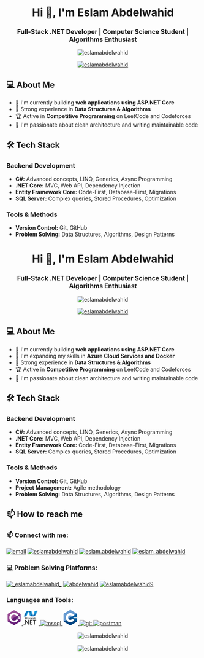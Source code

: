 <h1 align="center">Hi 👋, I'm Eslam Abdelwahid</h1>
<h3 align="center">Full-Stack .NET Developer | Computer Science Student | Algorithms Enthusiast</h3>

<p align="center">
  <img src="https://komarev.com/ghpvc/?username=eslamabdelwahid&label=Profile%20views&color=0e75b6&style=flat" alt="eslamabdelwahid" />
</p>

<p align="center">
  <a href="https://github.com/ryo-ma/github-profile-trophy">
    <img src="https://github-profile-trophy.vercel.app/?username=eslamabdelwahid&theme=onedark" alt="eslamabdelwahid" />
  </a>
</p>


## 💻 About Me

- 🔭 I'm currently building **web applications using ASP.NET Core**
- 💼 Strong experience in **Data Structures & Algorithms**
- 🏆 Active in **Competitive Programming** on LeetCode and Codeforces
- 📝 I'm passionate about clean architecture and writing maintainable code

## 🛠️ Tech Stack

### Backend Development
- **C#:** Advanced concepts, LINQ, Generics, Async Programming
- **.NET Core:** MVC, Web API, Dependency Injection
- **Entity Framework Core:** Code-First, Database-First, Migrations
- **SQL Server:** Complex queries, Stored Procedures, Optimization

### Tools & Methods
- **Version Control:** Git, GitHub
- **Problem Solving:** Data Structures, Algorithms, Design Patterns

<h1 align="center">Hi 👋, I'm Eslam Abdelwahid</h1>
<h3 align="center">Full-Stack .NET Developer | Computer Science Student | Algorithms Enthusiast</h3>

<p align="center">
  <img src="https://komarev.com/ghpvc/?username=eslamabdelwahid&label=Profile%20views&color=0e75b6&style=flat" alt="eslamabdelwahid" />
</p>

<p align="center">
  <a href="https://github.com/ryo-ma/github-profile-trophy">
    <img src="https://github-profile-trophy.vercel.app/?username=eslamabdelwahid&theme=onedark" alt="eslamabdelwahid" />
  </a>
</p>

## 💻 About Me

- 🔭 I'm currently building **web applications using ASP.NET Core**
- 🌱 I'm expanding my skills in **Azure Cloud Services and Docker**
- 💼 Strong experience in **Data Structures & Algorithms**
- 🏆 Active in **Competitive Programming** on LeetCode and Codeforces
- 📝 I'm passionate about clean architecture and writing maintainable code

## 🛠️ Tech Stack

### Backend Development
- **C#:** Advanced concepts, LINQ, Generics, Async Programming
- **.NET Core:** MVC, Web API, Dependency Injection
- **Entity Framework Core:** Code-First, Database-First, Migrations
- **SQL Server:** Complex queries, Stored Procedures, Optimization

### Tools & Methods
- **Version Control:** Git, GitHub
- **Project Management:** Agile methodology
- **Problem Solving:** Data Structures, Algorithms, Design Patterns

## 📫 How to reach me



<h3 align="left">📫 Connect with me:</h3>
<p align="left">
<a href="mailto:eslamabdelwahid9@gmail.com" target="blank"><img align="center" src="https://img.shields.io/badge/Gmail-D14836?style=for-the-badge&logo=gmail&logoColor=white" alt="email" height="30" /></a>
<a href="https://linkedin.com/in/eslamabdelwahid" target="blank"><img align="center" src="https://raw.githubusercontent.com/rahuldkjain/github-profile-readme-generator/master/src/images/icons/Social/linked-in-alt.svg" alt="eslamabdelwahid" height="30" width="40" /></a>
<a href="https://fb.com/eslam.abdelwahid" target="blank"><img align="center" src="https://raw.githubusercontent.com/rahuldkjain/github-profile-readme-generator/master/src/images/icons/Social/facebook.svg" alt="eslam.abdelwahid" height="30" width="40" /></a>
<a href="https://discord.com/users/eslam_abdelwahid" target="blank"><img align="center" src="https://raw.githubusercontent.com/rahuldkjain/github-profile-readme-generator/master/src/images/icons/Social/discord.svg" alt="eslam_abdelwahid" height="30" width="40" /></a>
</p>

<h3 align="left">💻 Problem Solving Platforms:</h3>
<p align="left">
<a href="https://codeforces.com/profile/_eslamabdelwahid_" target="blank"><img align="center" src="https://raw.githubusercontent.com/rahuldkjain/github-profile-readme-generator/master/src/images/icons/Social/codeforces.svg" alt="_eslamabdelwahid_" height="30" width="40" /></a>
<a href="https://www.leetcode.com/abdelwahid" target="blank"><img align="center" src="https://raw.githubusercontent.com/rahuldkjain/github-profile-readme-generator/master/src/images/icons/Social/leet-code.svg" alt="abdelwahid" height="30" width="40" /></a>
<a href="https://www.hackerrank.com/eslamabdelwahid9" target="blank"><img align="center" src="https://raw.githubusercontent.com/rahuldkjain/github-profile-readme-generator/master/src/images/icons/Social/hackerrank.svg" alt="eslamabdelwahid9" height="30" width="40" /></a>
</p>

<h3 align="left">Languages and Tools:</h3>
<p align="left">
  <a href="https://www.w3schools.com/cs/" target="_blank" rel="noreferrer">
    <img src="https://raw.githubusercontent.com/devicons/devicon/master/icons/csharp/csharp-original.svg" alt="csharp" width="40" height="40"/>
  </a>
  <a href="https://dotnet.microsoft.com/" target="_blank" rel="noreferrer">
    <img src="https://raw.githubusercontent.com/devicons/devicon/master/icons/dot-net/dot-net-original-wordmark.svg" alt="dotnet" width="40" height="40"/>
  </a>
  <a href="https://www.microsoft.com/en-us/sql-server" target="_blank" rel="noreferrer">
    <img src="https://www.svgrepo.com/show/303229/microsoft-sql-server-logo.svg" alt="mssql" width="40" height="40"/>
  </a>
  <a href="https://www.w3schools.com/cpp/" target="_blank" rel="noreferrer">
    <img src="https://raw.githubusercontent.com/devicons/devicon/master/icons/cplusplus/cplusplus-original.svg" alt="cplusplus" width="40" height="40"/>
  </a>
  <a href="https://git-scm.com/" target="_blank" rel="noreferrer">
    <img src="https://www.vectorlogo.zone/logos/git-scm/git-scm-icon.svg" alt="git" width="40" height="40"/>
  </a>
  <a href="https://postman.com" target="_blank" rel="noreferrer">
    <img src="https://www.vectorlogo.zone/logos/getpostman/getpostman-icon.svg" alt="postman" width="40" height="40"/>
  </a>
</p>

<p align="center">
  <img align="center" src="https://github-readme-stats.vercel.app/api/top-langs?username=eslamabdelwahid&show_icons=true&locale=en&layout=compact&theme=radical" alt="eslamabdelwahid" />
</p>

<p align="center">
  <img align="center" src="https://github-readme-streak-stats.herokuapp.com/?user=eslamabdelwahid&theme=dark" alt="eslamabdelwahid" />
</p>
